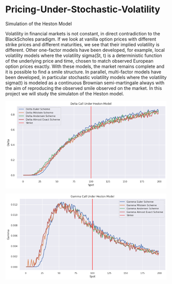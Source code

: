 # Pricing-Under-Stochastic-Volatility
Simulation of the Heston Model

Volatility in financial markets is not constant, in direct contradiction to the BlackScholes paradigm. If we look at vanilla option prices with different strike prices and different maturities, we see that their implied volatility is different. Other one-factor models have been developed, for example, local volatility models where the volatility sigma(St, t) is a deterministic function of the underlying price and time, chosen to match observed European option prices exactly. With these models, the market remains complete and it is possible to find a smile structure. In parallel, multi-factor models have been developed, in particular stochastic volatility models where the volatility sigma(t) is modeled as a continuous Brownian semi-martingale always with the aim of reproducing the observed smile observed on the market. In this project we will study the simulaton of the Heston model.

![fig1](https://github.com/Redmek/Pricing-Under-Stochastic-Volatility/blob/main/Images/Delta_Heston.png)

![fig1](https://github.com/Redmek/Pricing-Under-Stochastic-Volatility/blob/main/Images/Gamma_Heston.png)
